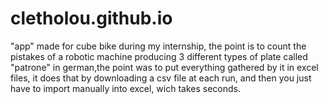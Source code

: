 # cletholou.github.io

"app" made for cube bike during my internship, the point is to count the pistakes of a robotic machine producing 3 different types of plate called "patrone" in german,the point was to put everything gathered by it in excel files, it does that by downloading a csv file at each run, and then you just have to import manually into excel, wich takes seconds.
